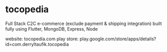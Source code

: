 # tocopedia

Full Stack C2C e-commerce (exclude payment & shipping integration) built fully using Flutter, MongoDB, Express, Node

website: tocopedia.com
play store: play.google.com/store/apps/details?id=com.derryltaufik.tocopedia
